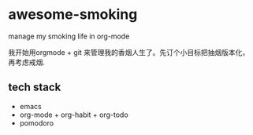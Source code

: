 # awesome-smoking
manage my smoking life in org-mode

我开始用orgmode + git 来管理我的香烟人生了。先订个小目标把抽烟版本化，
再考虑戒烟.

## tech stack

- emacs 
- org-mode + org-habit + org-todo
- pomodoro
